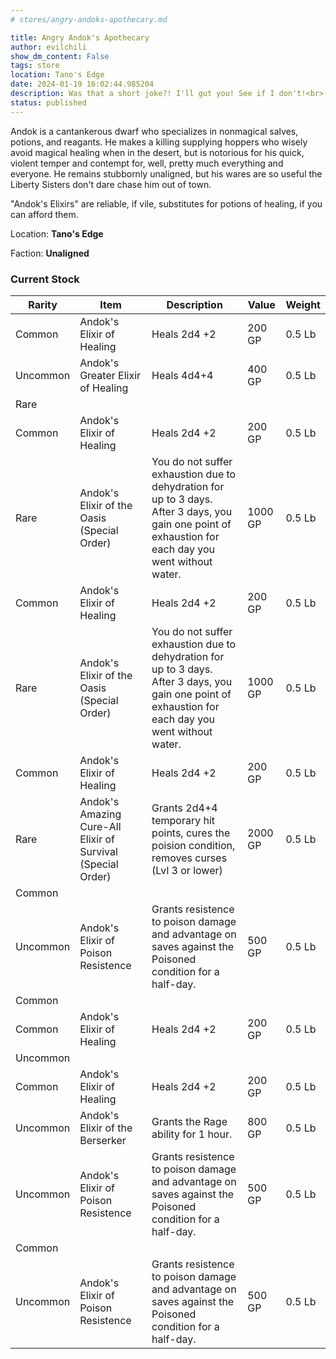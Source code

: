 ```yaml
---
# stores/angry-andoks-apothecary.md

title: Angry Andok's Apothecary
author: evilchili
show_dm_content: False
tags: store
location: Tano's Edge
date: 2024-01-19 16:02:44.985204
description: Was that a short joke?! I'll gut you! See if I don't!<br>--Andok
status: published
---
```


Andok is a cantankerous dwarf who specializes in nonmagical salves, potions, and reagants. He makes a killing
supplying hoppers who wisely avoid magical healing when in the desert, but is notorious for his quick, violent
temper and contempt for, well, pretty much everything and everyone. He remains stubbornly unaligned, but his wares
are so useful the Liberty Sisters don't dare chase him out of town.

"Andok's Elixirs" are reliable, if vile, substitutes for potions of healing, if you can afford them.



Location: **Tano's Edge**

Faction: **Unaligned**


### Current Stock

| Rarity   | Item                                                        | Description                                                                                                                                           | Value   | Weight |
| -------- | ----------------------------------------------------------- | ----------------------------------------------------------------------------------------------------------------------------------------------------- | ------- | ------ |
| Common   | Andok's Elixir of Healing                                   | Heals 2d4 +2                                                                                                                                          | 200 GP  | 0.5 Lb |
| Uncommon | Andok's Greater Elixir of Healing                           | Heals 4d4+4                                                                                                                                           | 400 GP  | 0.5 Lb |
| Rare     |                                                             |                                                                                                                                                       |         |        |
| Common   | Andok's Elixir of Healing                                   | Heals 2d4 +2                                                                                                                                          | 200 GP  | 0.5 Lb |
| Rare     | Andok's Elixir of the Oasis (Special Order)                 | You do not suffer exhaustion due to dehydration for up to 3 days. After 3 days, you gain one point of exhaustion for each day you went without water. | 1000 GP | 0.5 Lb |
| Common   | Andok's Elixir of Healing                                   | Heals 2d4 +2                                                                                                                                          | 200 GP  | 0.5 Lb |
| Rare     | Andok's Elixir of the Oasis (Special Order)                 | You do not suffer exhaustion due to dehydration for up to 3 days. After 3 days, you gain one point of exhaustion for each day you went without water. | 1000 GP | 0.5 Lb |
| Common   | Andok's Elixir of Healing                                   | Heals 2d4 +2                                                                                                                                          | 200 GP  | 0.5 Lb |
| Rare     | Andok's Amazing Cure-All Elixir of Survival (Special Order) | Grants 2d4+4 temporary hit points, cures the poision condition, removes curses (Lvl 3 or lower)                                                       | 2000 GP | 0.5 Lb |
| Common   |                                                             |                                                                                                                                                       |         |        |
| Uncommon | Andok's Elixir of Poison Resistence                         | Grants resistence to poison damage and advantage on saves against the Poisoned condition for a half-day.                                              | 500 GP  | 0.5 Lb |
| Common   |                                                             |                                                                                                                                                       |         |        |
| Common   | Andok's Elixir of Healing                                   | Heals 2d4 +2                                                                                                                                          | 200 GP  | 0.5 Lb |
| Uncommon |                                                             |                                                                                                                                                       |         |        |
| Common   | Andok's Elixir of Healing                                   | Heals 2d4 +2                                                                                                                                          | 200 GP  | 0.5 Lb |
| Uncommon | Andok's Elixir of the Berserker                             | Grants the Rage ability for 1 hour.                                                                                                                   | 800 GP  | 0.5 Lb |
| Uncommon | Andok's Elixir of Poison Resistence                         | Grants resistence to poison damage and advantage on saves against the Poisoned condition for a half-day.                                              | 500 GP  | 0.5 Lb |
| Common   |                                                             |                                                                                                                                                       |         |        |
| Uncommon | Andok's Elixir of Poison Resistence                         | Grants resistence to poison damage and advantage on saves against the Poisoned condition for a half-day.                                              | 500 GP  | 0.5 Lb | 
